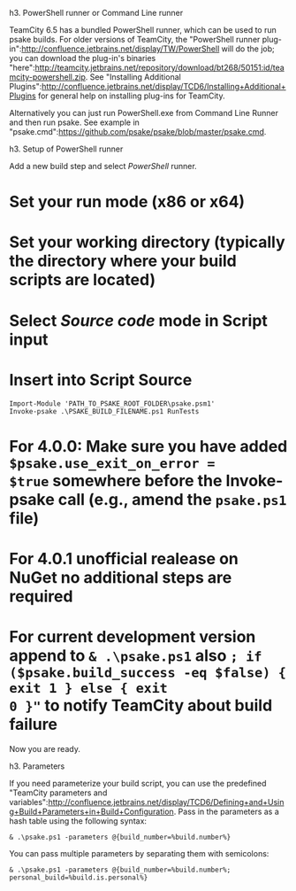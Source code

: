 h3. PowerShell runner or Command Line runner

TeamCity 6.5 has a bundled PowerShell runner, which can be used to run psake builds.  For older versions of TeamCity, the "PowerShell runner plug-in":http://confluence.jetbrains.net/display/TW/PowerShell will do the job; you can download the plug-in's binaries "here":http://teamcity.jetbrains.net/repository/download/bt268/50151:id/teamcity-powershell.zip. See "Installing Additional Plugins":http://confluence.jetbrains.net/display/TCD6/Installing+Additional+Plugins for general help on installing plug-ins for TeamCity.

Alternatively you can just run PowerShell.exe from Command Line Runner and then run psake. See example in "psake.cmd":https://github.com/psake/psake/blob/master/psake.cmd.

h3. Setup of PowerShell runner

Add a new build step and select *PowerShell* runner.

# Set your run mode (x86 or x64)
# Set your working directory (typically the directory where your build scripts are located)
# Select *Source code* mode in Script input
# Insert into Script Source
```
Import-Module 'PATH_TO_PSAKE_ROOT_FOLDER\psake.psm1'
Invoke-psake .\PSAKE_BUILD_FILENAME.ps1 RunTests 
```
# For 4.0.0: Make sure you have added **<code>$psake.use_exit_on_error = $true</code>** somewhere before the Invoke-psake call (e.g., amend the <code>psake.ps1</code> file)
# For 4.0.1 unofficial realease on NuGet no additional steps are required
# For current development version append to <code>& .\psake.ps1</code> also <code>; if ($psake.build_success -eq $false) { exit 1 } else { exit 0 }"</code> to notify TeamCity about build failure

Now you are ready.

h3. Parameters

If you need parameterize your build script, you can use the predefined "TeamCity parameters and variables":http://confluence.jetbrains.net/display/TCD6/Defining+and+Using+Build+Parameters+in+Build+Configuration. Pass in the parameters as a hash table using the following syntax:
<pre><code>& .\psake.ps1 -parameters @{build_number=%build.number%}</code></pre>

You can pass multiple parameters by separating them with semicolons:
<pre><code>& .\psake.ps1 -parameters @{build_number=%build.number%; personal_build=%build.is.personal%}</code></pre>

